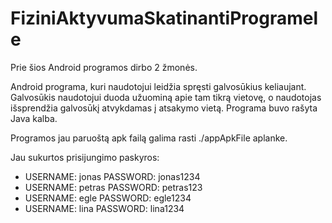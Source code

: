 # FiziniAktyvumaSkatinantiProgramele

Prie šios Android programos dirbo 2 žmonės.

Android programa, kuri naudotojui leidžia spręsti galvosūkius keliaujant. Galvosūkis naudotojui duoda užuominą apie tam tikrą vietovę, o naudotojas išsprendžia galvosūkį atvykdamas į atsakymo vietą. Programa buvo rašyta Java kalba.

Programos jau paruoštą apk failą galima rasti ./appApkFile aplanke.

Jau sukurtos prisijungimo paskyros:

- USERNAME: jonas PASSWORD: jonas1234
- USERNAME: petras PASSWORD: petras123
- USERNAME: egle PASSWORD: egle1234
- USERNAME: lina PASSWORD: lina1234
